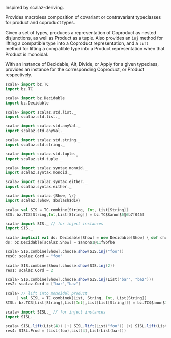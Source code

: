 Inspired by scalaz-deriving.

Provides macroless composition of covariant or contravariant
typeclasses for product and coproduct types.

Given a set of types, produces a representation of Coproduct as nested disjunctions,
as well as Product as a tuple. Also provides an `inj` method for lifting a compatible type
into a Coproduct representation, and a `lift` method for lifting a compatible type
into a Product representation when that Product is monoidal.

With an instance of Decidable, Alt, Divide, or Apply for a given typeclass,
provides an instance for the corresponding Coproduct, or Product respectively.

```scala
scala> import bz.TC
import bz.TC

scala> import bz.Decidable
import bz.Decidable

scala> import scalaz.std.list._
import scalaz.std.list._

scala> import scalaz.std.anyVal._
import scalaz.std.anyVal._

scala> import scalaz.std.string._
import scalaz.std.string._

scala> import scalaz.std.tuple._
import scalaz.std.tuple._

scala> import scalaz.syntax.monoid._
import scalaz.syntax.monoid._

scala> import scalaz.syntax.either._
import scalaz.syntax.either._

scala> import scalaz.{Show, \/}
import scalaz.{Show, $bslash$div}

scala> val SIS = TC.combine[String, Int, List[String]]
SIS: bz.TC3[String,Int,List[String]] = bz.TC$$anon$6@6b7f046f

scala> import SIS._ // for inject instances
import SIS._

scala> implicit val ds: Decidable[Show] = new Decidable[Show] { def choose2[Z, A1, A2](a1: => Show[A1], a2: =>Show[A2])(f: Z => (A1 \/ A2)): Show[Z] = Show.show[Z]((z: Z) => f(z).fold(a1.show(_), a2.show(_))) }
ds: bz.Decidable[scalaz.Show] = $anon$1@11f9bfbe

scala> SIS.combine[Show].choose.show(SIS.inj("foo"))
res0: scalaz.Cord = "foo"

scala> SIS.combine[Show].choose.show(SIS.inj(2))
res1: scalaz.Cord = 2

scala> SIS.combine[Show].choose.show(SIS.inj(List("bar", "baz")))
res2: scalaz.Cord = ["bar","baz"]

scala> // lift into monoidal product
     | val SISL = TC.combineK[List, String, Int, List[String]]
SISL: bz.TC3[List[String],List[Int],List[List[String]]] = bz.TC$$anon$7@220d54e4

scala> import SISL._ // for inject instances
import SISL._

scala> SISL.lift(List(4)) |+| SISL.lift(List("foo")) |+| SISL.lift(List(List("bar")))
res4: SISL.Prod = (List(foo),List(4),List(List(bar)))
```
